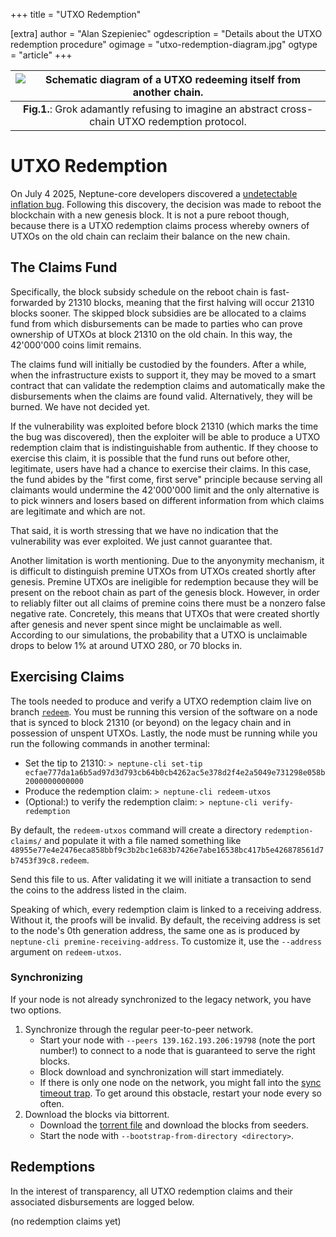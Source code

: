 +++
title = "UTXO Redemption"

[extra]
author = "Alan Szepieniec"
ogdescription = "Details about the UTXO redemption procedure"
ogimage = "utxo-redemption-diagram.jpg"
ogtype = "article"
+++

| ![Schematic diagram of a UTXO redeeming itself from another chain.](utxo-redemption-diagram.jpg) |
| :-----------------: |
| **Fig.1.**: Grok adamantly refusing to imagine an abstract cross-chain UTXO redemption protocol. |

# UTXO Redemption

On July 4 2025, Neptune-core developers discovered a [undetectable inflation bug](../inflation-bug-discovered). Following this discovery, the decision was made to reboot the blockchain with a new genesis block. It is not a pure reboot though, because there is a UTXO redemption claims process whereby owners of UTXOs on the old chain can reclaim their balance on the new chain.

## The Claims Fund

Specifically, the block subsidy schedule on the reboot chain is fast-forwarded by 21310 blocks, meaning that the first halving will occur 21310 blocks sooner. The skipped block subsidies are be allocated to a claims fund from which disbursements can be made to parties who can prove ownership of UTXOs at block 21310 on the old chain. In this way, the 42'000'000 coins limit remains.

The claims fund will initially be custodied by the founders. After a while, when the infrastructure exists to support it, they may be moved to a smart contract that can validate the redemption claims and automatically make the disbursements when the claims are found valid. Alternatively, they will be burned. We have not decided yet.

If the vulnerability was exploited before block 21310 (which marks the time the bug was discovered), then the exploiter will be able to produce a UTXO redemption claim that is indistinguishable from authentic. If they choose to exercise this claim, it is possible that the fund runs out before other, legitimate, users have had a chance to exercise their claims. In this case, the fund abides by the "first come, first serve" principle because serving all claimants would undermine the 42'000'000 limit and the only alternative is to pick winners and losers based on different information from which claims are legitimate and which are not.

That said, it is worth stressing that we have no indication that the vulnerability was ever exploited. We just cannot guarantee that.

Another limitation is worth mentioning. Due to the anyonymity mechanism, it is difficult to distinguish premine UTXOs from UTXOs created shortly after genesis. Premine UTXOs are ineligible for redemption because they will be present on the reboot chain as part of the genesis block. However, in order to reliably filter out all claims of premine coins there must be a nonzero false negative rate. Concretely, this means that UTXOs that were created shortly after genesis and never spent since might be unclaimable as well. According to our simulations, the probability that a UTXO is unclaimable drops to below 1% at around UTXO 280, or 70 blocks in.

## Exercising Claims

The tools needed to produce and verify a UTXO redemption claim live on branch [`redeem`](https://github.com/Neptune-Crypto/neptune-core/tree/redeem). You must be running this version of the software on a node that is synced to block 21310 (or beyond) on the legacy chain and in possession of unspent UTXOs. Lastly, the node must be running while you run the following commands in another terminal:

 - Set the tip to 21310: `> neptune-cli set-tip ecfae777da1a6b5ad97d3d793cb64b0cb4262ac5e378d2f4e2a5049e731298e058b2000000000000`
 - Produce the redemption claim: `> neptune-cli redeem-utxos`
 - (Optional:) to verify the redemption claim: `> neptune-cli verify-redemption`

By default, the `redeem-utxos` command will create a directory `redemption-claims/` and populate it with a file named something like `48955e77e4e2476eca858bbf9c3b2bc1e683b7426e7abe16538bc417b5e426878561d7b7453f39c8.redeem`. 

Send this file to us. After validating it we will initiate a transaction to send the coins to the address listed in the claim.

Speaking of which, every redemption claim is linked to a receiving address. Without it, the proofs will be invalid. By default, the receiving address is set to the node's 0th generation address, the same one as is produced by `neptune-cli premine-receiving-address`. To customize it, use the `--address` argument on `redeem-utxos`.

### Synchronizing

If your node is not already synchronized to the legacy network, you have two options.

 1. Synchronize through the regular peer-to-peer network.
     - Start your node with `--peers 139.162.193.206:19798` (note the port number!) to connect to a node that is guaranteed to serve the right blocks.
     - Block download and synchronization will start immediately.
     - If there is only one node on the network, you might fall into the [sync timeout trap](https://github.com/Neptune-Crypto/neptune-core/issues/634). To get around this obstacle, restart your node every so often.
 2. Download the blocks via bittorrent.
     - Download the [torrent file](neptune-cash-legacy-blocks20250728.torrent) and download the blocks from seeders.
     - Start the node with `--bootstrap-from-directory <directory>`.

## Redemptions

In the interest of transparency, all UTXO redemption claims and their associated disbursements are logged below.

(no redemption claims yet)
